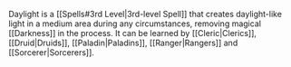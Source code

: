 Daylight is a [[Spells#3rd Level|3rd-level Spell]] that creates daylight-like light in a medium area during any circumstances, removing magical [[Darkness]] in the process. It can be learned by [[Cleric|Clerics]], [[Druid|Druids]], [[Paladin|Paladins]], [[Ranger|Rangers]] and [[Sorcerer|Sorcerers]].